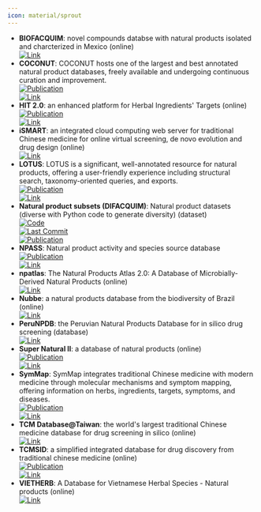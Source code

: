 ```yaml
---
icon: material/sprout
---
```


- **BIOFACQUIM**: novel compounds databse with natural products isolated and charcterized in Mexico (online)  
	[![Link](https://img.shields.io/badge/Link-online-brightgreen?style=for-the-badge&logo=cachet&logoColor=65FF8F)](https://www.difacquim.com/d-tools/)  
- **COCONUT**: COCONUT hosts one of the largest and best annotated natural product databases, freely available and undergoing continuous curation and improvement.  
	[![Publication](https://img.shields.io/badge/Publication-Citations:282-blue?style=for-the-badge&logo=bookstack)](https://doi.org/10.1186%2Fs13321-020-00478-9)  
	[![Link](https://img.shields.io/badge/Link-online-brightgreen?style=for-the-badge&logo=cachet&logoColor=65FF8F)](https://coconut.naturalproducts.net/)  
- **HIT 2.0**: an enhanced platform for Herbal Ingredients' Targets (online)  
	[![Publication](https://img.shields.io/badge/Publication-Citations:254-blue?style=for-the-badge&logo=bookstack)](https://doi.org/10.1093/nar/gkq1165)  
	[![Link](https://img.shields.io/badge/Link-offline-red?style=for-the-badge&logo=xamarin&logoColor=red)](http://hit2.badd-cao.net/)  
- **iSMART**: an integrated cloud computing web server for traditional Chinese medicine for online virtual screening, de novo evolution and drug design (online)  
	[![Link](https://img.shields.io/badge/Link-online-brightgreen?style=for-the-badge&logo=cachet&logoColor=65FF8F)](http://ismart.cmu.edu.tw/)  
- **LOTUS**: LOTUS is a significant, well-annotated resource for natural products, offering a user-friendly experience including structural search, taxonomy-oriented queries, and exports.  
	[![Publication](https://img.shields.io/badge/Publication-Citations:123-blue?style=for-the-badge&logo=bookstack)](https://doi.org/10.7554/eLife.70780)  
	[![Link](https://img.shields.io/badge/Link-online-brightgreen?style=for-the-badge&logo=cachet&logoColor=65FF8F)](https://lotus.naturalproducts.net/)  
- **Natural product subsets (DIFACQUIM)**: Natural product datasets (diverse with Python code to generate diversity) (dataset)  
	[![Code](https://img.shields.io/github/stars/DIFACQUIM/Natural-products-subsets-generation?style=for-the-badge&logo=github)](https://github.com/DIFACQUIM/Natural-products-subsets-generation)  
	[![Last Commit](https://img.shields.io/github/last-commit/DIFACQUIM/Natural-products-subsets-generation?style=for-the-badge&logo=github)](https://github.com/DIFACQUIM/Natural-products-subsets-generation)  
	[![Publication](https://img.shields.io/badge/Publication-Citations:4-blue?style=for-the-badge&logo=bookstack)](https://doi.org/10.1016/j.ailsci.2023.100066)  
- **NPASS**: Natural product activity and species source database  
	[![Publication](https://img.shields.io/badge/Publication-Citations:19-blue?style=for-the-badge&logo=bookstack)](https://doi.org/10.1093/nar/gkac1069)  
	[![Link](https://img.shields.io/badge/Link-online-brightgreen?style=for-the-badge&logo=cachet&logoColor=65FF8F)](https://bidd.group/NPASS/)  
- **npatlas**: The Natural Products Atlas 2.0: A Database of Microbially-Derived Natural Products (online)  
	[![Link](https://img.shields.io/badge/Link-offline-red?style=for-the-badge&logo=xamarin&logoColor=red)](https://www.npatlas.org/)  
- **Nubbe**: a natural products database from the biodiversity of Brazil (online)  
	[![Link](https://img.shields.io/badge/Link-online-brightgreen?style=for-the-badge&logo=cachet&logoColor=65FF8F)](http://nubbe.iq.unesp.br/portal/nubbe-search.html)  
- **PeruNPDB**: the Peruvian Natural Products Database for in silico drug screening (database)  
	[![Link](https://img.shields.io/badge/Link-online-brightgreen?style=for-the-badge&logo=cachet&logoColor=65FF8F)](https://perunpdb.com.pe/)  
- **Super Natural II**: a database of natural products (online)  
	[![Publication](https://img.shields.io/badge/Publication-Citations:0-blue?style=for-the-badge&logo=bookstack)](https://doi.org/10.1093/nar/gkac1008.)  
	[![Link](https://img.shields.io/badge/Link-online-brightgreen?style=for-the-badge&logo=cachet&logoColor=65FF8F)](http://bioinf-applied.charite.de/supernatural_new/index.php)  
- **SymMap**: SymMap integrates traditional Chinese medicine with modern medicine through molecular mechanisms and symptom mapping, offering information on herbs, ingredients, targets, symptoms, and diseases.  
	[![Publication](https://img.shields.io/badge/Publication-Citations:282-blue?style=for-the-badge&logo=bookstack)](https://doi.org/10.1186/s13321-020-00478-9)  
	[![Link](https://img.shields.io/badge/Link-online-brightgreen?style=for-the-badge&logo=cachet&logoColor=65FF8F)](http://www.symmap.org/)  
- **TCM Database@Taiwan**: the world's largest traditional Chinese medicine database for drug screening in silico (online)  
	[![Link](https://img.shields.io/badge/Link-online-brightgreen?style=for-the-badge&logo=cachet&logoColor=65FF8F)](http://tcm.cmu.edu.tw/)  
- **TCMSID**: a simplified integrated database for drug discovery from traditional chinese medicine (online)  
	[![Publication](https://img.shields.io/badge/Publication-Citations:12-blue?style=for-the-badge&logo=bookstack)](https://doi.org/10.1186/s13321-022-00670-z)  
	[![Link](https://img.shields.io/badge/Link-offline-red?style=for-the-badge&logo=xamarin&logoColor=red)](https://tcm.scbdd.com/)  
- **VIETHERB**: A Database for Vietnamese Herbal Species - Natural products (online)  
	[![Link](https://img.shields.io/badge/Link-online-brightgreen?style=for-the-badge&logo=cachet&logoColor=65FF8F)](http://vietherb.com.vn/)  
